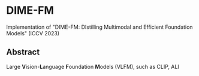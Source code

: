 # DIME-FM
Implementation of "DIME-FM: DIstilling Multimodal and Efficient Foundation Models" (ICCV 2023)

## Abstract
Large **V**ision-**L**anguage **F**oundation **M**odels (VLFM), such as CLIP, ALI